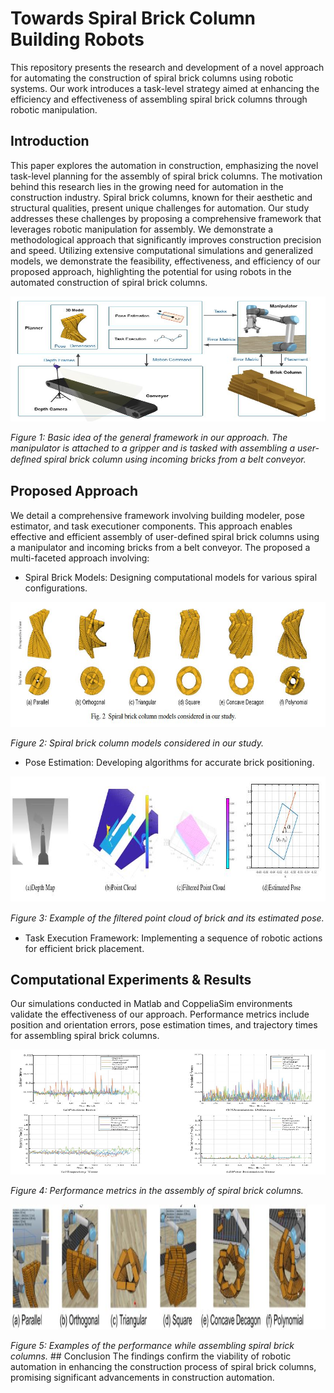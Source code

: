 # Towards Spiral Brick Column Building Robots
This repository presents the research and development of a novel approach for automating the construction of spiral brick columns using robotic systems. Our work introduces a task-level strategy aimed at enhancing the efficiency and effectiveness of assembling spiral brick columns through robotic manipulation.



## Introduction
This paper explores the automation in construction,  emphasizing the novel task-level planning for the assembly of spiral brick columns. The motivation behind this research lies in the growing need for automation in the construction industry. Spiral brick columns, known for their aesthetic and structural qualities, present unique challenges for automation. Our study addresses these challenges by proposing a comprehensive framework that leverages robotic manipulation for assembly. We demonstrate a methodological approach that significantly improves construction precision and speed. Utilizing extensive computational simulations and generalized models, we demonstrate the feasibility, effectiveness, and efficiency of our proposed approach, highlighting the potential for using robots in the automated construction of spiral brick columns.

<p align="center">
<img src="framework.JPG" width="900" height="200" />
</p>
  <em>Figure 1:  Basic idea of the general framework in our approach. The manipulator is attached to a gripper and is tasked with assembling a user-deﬁned spiral brick column using incoming bricks from a belt conveyor.</em>
<!-- <p align="center">
</p> -->

## Proposed Approach

We detail a comprehensive framework involving building modeler, pose estimator, and task executioner components. This approach enables effective and efficient assembly of user-defined spiral brick columns using a manipulator and incoming bricks from a belt conveyor. The proposed a multi-faceted approach involving:

* Spiral Brick Models: Designing computational models for various spiral configurations.
<p align="center">
<img src="Models.JPG" width="900" height="200" />
</p>
  <em>Figure 2: Spiral brick column models considered in our study. </em>
<!-- <p align="center">
</p> -->

* Pose Estimation: Developing algorithms for accurate brick positioning.
<p align="center">
<img src="pose.JPG" width="900" height="200" />
</p>
  <em>Figure 3:  Example of the ﬁltered point cloud of brick and its estimated pose. </em>
<!-- <p align="center">
</p> -->

* Task Execution Framework: Implementing a sequence of robotic actions for efficient brick placement.

## Computational Experiments & Results
Our simulations conducted in Matlab and CoppeliaSim environments validate the effectiveness of our approach. Performance metrics include position and orientation errors, pose estimation times, and trajectory times for assembling spiral brick columns.
<p align="center">
<img src="results.JPG" width="900" height="200" />
</p>
  <em>Figure 4:  Performance metrics in the assembly of spiral brick columns. </em>
<!-- <p align="center">
</p> -->

<p align="center">
<img src="simulation.JPG" width="900" height="200" />
</p>
  <em>Figure 5:  Examples of the performance while assembling spiral brick columns. </em>
<!-- <p align="center">
</p> -->
## Conclusion
The findings confirm the viability of robotic automation in enhancing the construction process of spiral brick columns, promising significant advancements in construction automation.


